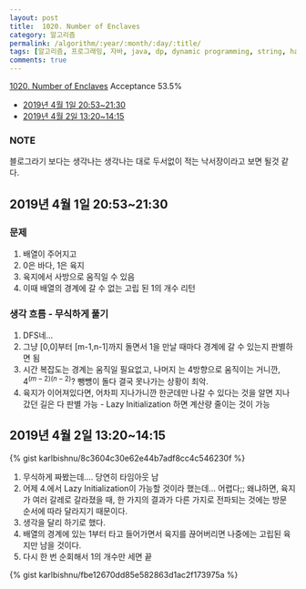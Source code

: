 ```yaml
---
layout: post
title:  1020. Number of Enclaves
category: 알고리즘
permalink: /algorithm/:year/:month/:day/:title/
tags: [알고리즘, 프로그래밍, 자바, java, dp, dynamic programming, string, hard]
comments: true
---
```

[1020. Number of Enclaves](https://leetcode.com/problems/number-of-enclaves/)
Acceptance 53.5%

* [2019년 4월 1일 20:53~21:30](#2019년-4월-1일-20532130)
* [2019년 4월 2일 13:20~14:15](#2019년-4월-2일-13201415)

### NOTE
블로그라기 보다는 생각나는 생각나는 대로 두서없이 적는 낙서장이라고 보면 될것 같다.

## 2019년 4월 1일 20:53~21:30
### 문제
1. 배열이 주어지고
2. 0은 바다, 1은 육지
3. 육지에서 사방으로 움직일 수 있음
4. 이때 배열의 경계에 갈 수 없는 고립 된 1의 개수 리턴

### 생각 흐름 - 무식하게 풀기
1. DFS네...
2. 그냥 [0,0]부터 [m-1,n-1]까지 돌면서 1을 만날 때마다 경계에 갈 수 있는지 판별하면 됨
3. 시간 복잡도는 경계는 움직일 필요없고, 나머지 는 4방향으로 움직이는 거니깐, $4^{(m-2)(n-2)}$? 뺑뻉이 돌다 결국 못나가는 상황이 최악.
4. 육지가 이어져있다면, 어차피 지나가니깐 한군데만 나갈 수 있다는 것을 알면 지나갔던 길은 다 판별 가능 - Lazy Initialization 하면 계산량 줄이는 것이 가능

## 2019년 4월 2일 13:20~14:15
{% gist karlbishnu/8c3604c30e62e44b7adf8cc4c546230f %}

1. 무식하게 짜봤는데.... 당연히 타임아웃 남
2. 어제 4.에서 Lazy Initialization이 가능할 것이라 했는데... 어렵다;; 왜냐하면, 육지가 여러 갈레로 갈라졌을 때, 한 가지의 결과가 다른 가지로 전파되는 것에는 방문 순서에 따라 달라지기 때문이다.
3. 생각을 달리 하기로 했다.
4. 배열의 경계에 있는 1부터 타고 들어가면서 육지를 끊어버리면 나중에는 고립된 육지만 남을 것이다.
5. 다시 한 번 순회해서 1의 개수만 세면 끝

{% gist karlbishnu/fbe12670dd85e582863d1ac2f173975a %}
